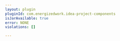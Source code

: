 ```yaml
---
layout: plugin
pluginId: com.energizedwork.idea-project-components
isJarAvailable: true
error: NONE
violations: []

---
```

